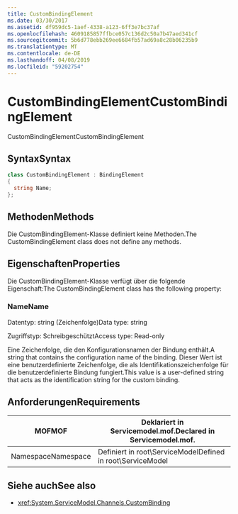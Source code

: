 ```yaml
---
title: CustomBindingElement
ms.date: 03/30/2017
ms.assetid: df959dc5-1aef-4338-a123-6ff3e7bc37af
ms.openlocfilehash: 4609185857ffbce057c136d2c50a7b47aed341cf
ms.sourcegitcommit: 5b6d778ebb269ee6684fb57ad69a8c28b06235b9
ms.translationtype: MT
ms.contentlocale: de-DE
ms.lasthandoff: 04/08/2019
ms.locfileid: "59202754"
---
```

# <a name="custombindingelement"></a><span data-ttu-id="ac6a0-102">CustomBindingElement</span><span class="sxs-lookup"><span data-stu-id="ac6a0-102">CustomBindingElement</span></span>
<span data-ttu-id="ac6a0-103">CustomBindingElement</span><span class="sxs-lookup"><span data-stu-id="ac6a0-103">CustomBindingElement</span></span>  
  
## <a name="syntax"></a><span data-ttu-id="ac6a0-104">Syntax</span><span class="sxs-lookup"><span data-stu-id="ac6a0-104">Syntax</span></span>  
  
```csharp
class CustomBindingElement : BindingElement  
{  
  string Name;  
};  
```  
  
## <a name="methods"></a><span data-ttu-id="ac6a0-105">Methoden</span><span class="sxs-lookup"><span data-stu-id="ac6a0-105">Methods</span></span>  
 <span data-ttu-id="ac6a0-106">Die CustomBindingElement-Klasse definiert keine Methoden.</span><span class="sxs-lookup"><span data-stu-id="ac6a0-106">The CustomBindingElement class does not define any methods.</span></span>  
  
## <a name="properties"></a><span data-ttu-id="ac6a0-107">Eigenschaften</span><span class="sxs-lookup"><span data-stu-id="ac6a0-107">Properties</span></span>  
 <span data-ttu-id="ac6a0-108">Die CustomBindingElement-Klasse verfügt über die folgende Eigenschaft:</span><span class="sxs-lookup"><span data-stu-id="ac6a0-108">The CustomBindingElement class has the following property:</span></span>  
  
### <a name="name"></a><span data-ttu-id="ac6a0-109">Name</span><span class="sxs-lookup"><span data-stu-id="ac6a0-109">Name</span></span>  
 <span data-ttu-id="ac6a0-110">Datentyp: string (Zeichenfolge)</span><span class="sxs-lookup"><span data-stu-id="ac6a0-110">Data type: string</span></span>  
  
 <span data-ttu-id="ac6a0-111">Zugriffstyp: Schreibgeschützt</span><span class="sxs-lookup"><span data-stu-id="ac6a0-111">Access type: Read-only</span></span>  
  
 <span data-ttu-id="ac6a0-112">Eine Zeichenfolge, die den Konfigurationsnamen der Bindung enthält.</span><span class="sxs-lookup"><span data-stu-id="ac6a0-112">A string that contains the configuration name of the binding.</span></span> <span data-ttu-id="ac6a0-113">Dieser Wert ist eine benutzerdefinierte Zeichenfolge, die als Identifikationszeichenfolge für die benutzerdefinierte Bindung fungiert.</span><span class="sxs-lookup"><span data-stu-id="ac6a0-113">This value is a user-defined string that acts as the identification string for the custom binding.</span></span>  
  
## <a name="requirements"></a><span data-ttu-id="ac6a0-114">Anforderungen</span><span class="sxs-lookup"><span data-stu-id="ac6a0-114">Requirements</span></span>  
  
|<span data-ttu-id="ac6a0-115">MOF</span><span class="sxs-lookup"><span data-stu-id="ac6a0-115">MOF</span></span>|<span data-ttu-id="ac6a0-116">Deklariert in Servicemodel.mof.</span><span class="sxs-lookup"><span data-stu-id="ac6a0-116">Declared in Servicemodel.mof.</span></span>|  
|---------|-----------------------------------|  
|<span data-ttu-id="ac6a0-117">Namespace</span><span class="sxs-lookup"><span data-stu-id="ac6a0-117">Namespace</span></span>|<span data-ttu-id="ac6a0-118">Definiert in root\ServiceModel</span><span class="sxs-lookup"><span data-stu-id="ac6a0-118">Defined in root\ServiceModel</span></span>|  
  
## <a name="see-also"></a><span data-ttu-id="ac6a0-119">Siehe auch</span><span class="sxs-lookup"><span data-stu-id="ac6a0-119">See also</span></span>

- <xref:System.ServiceModel.Channels.CustomBinding>

